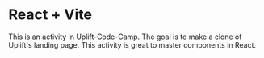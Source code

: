 # React + Vite

This is an activity in Uplift-Code-Camp.
The goal is to make a clone of Uplift's landing page.
This activity is great to master components in React.
